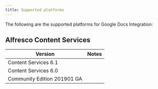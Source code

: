 ```yaml
---
title: Supported platforms
---
```


The following are the supported platforms for Google Docs Integration:

## Alfresco Content Services

| Version | Notes |
| ------- | ----- |
| Content Services 6.1 | |
| Content Services 6.0 | |
| Community Edition 201901 GA | |

